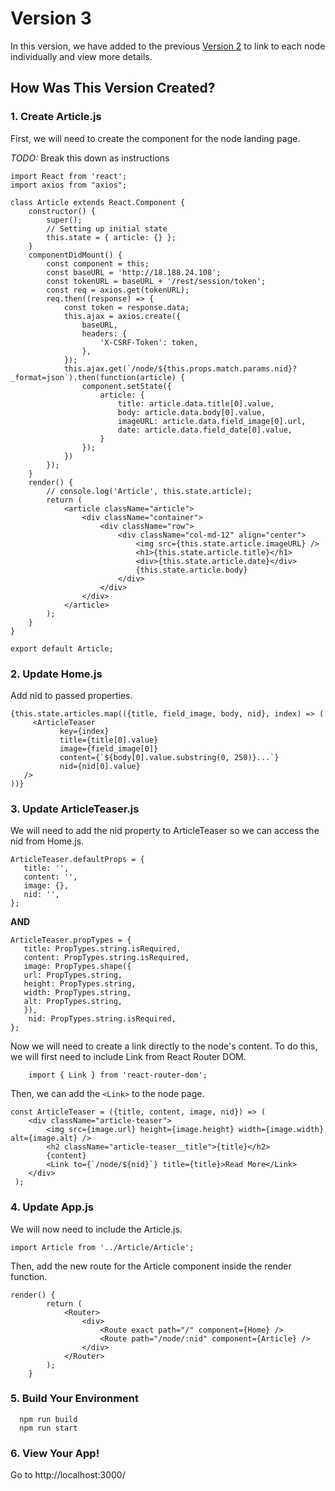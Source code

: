 # Version 3
In this version, we have added to the previous [Version 2](../v2/README.md) to link to each node individually and view more details.

## How Was This Version Created?

### 1. Create Article.js
First, we will need to create the component for the node landing page.

*TODO:*  Break this down as instructions

    import React from 'react';
    import axios from "axios";
    
    class Article extends React.Component {
        constructor() {
            super();
            // Setting up initial state
            this.state = { article: {} };
        }
        componentDidMount() {
            const component = this;
            const baseURL = 'http://18.188.24.108';
            const tokenURL = baseURL + '/rest/session/token';
            const req = axios.get(tokenURL);
            req.then((response) => {
                const token = response.data;
                this.ajax = axios.create({
                    baseURL,
                    headers: {
                        'X-CSRF-Token': token,
                    },
                });
                this.ajax.get(`/node/${this.props.match.params.nid}?_format=json`).then(function(article) {
                    component.setState({
                        article: {
                            title: article.data.title[0].value,
                            body: article.data.body[0].value,
                            imageURL: article.data.field_image[0].url,
                            date: article.data.field_date[0].value,
                        }
                    });
                })
            });
        }
        render() {
            // console.log('Article', this.state.article);
            return (
                <article className="article">
                    <div className="container">
                        <div className="row">
                            <div className="col-md-12" align="center">
                                <img src={this.state.article.imageURL} />
                                <h1>{this.state.article.title}</h1>
                                <div>{this.state.article.date}</div>
                                {this.state.article.body}
                            </div>
                        </div>
                    </div>
                </article>
            );
        }
    }
    
    export default Article;

### 2. Update Home.js
Add nid to passed properties.
    
    {this.state.articles.map(({title, field_image, body, nid}, index) => (
         <ArticleTeaser
               key={index}
               title={title[0].value}
               image={field_image[0]}
               content={`${body[0].value.substring(0, 250)}...`}
               nid={nid[0].value}
       />
    ))}

### 3. Update ArticleTeaser.js
We will need to add the nid property to ArticleTeaser so we can access the nid from Home.js.
    
    ArticleTeaser.defaultProps = {
       title: '',
       content: '',
       image: {},
       nid: '',
    };

**AND**
    
    ArticleTeaser.propTypes = {
       title: PropTypes.string.isRequired,
       content: PropTypes.string.isRequired,        
       image: PropTypes.shape({
       url: PropTypes.string,
       height: PropTypes.string,
       width: PropTypes.string,
       alt: PropTypes.string,
       }),
        nid: PropTypes.string.isRequired,
    };
    
 Now we will need to create a link directly to the node's content. To do this, we will first need to include Link from React Router DOM.
        
        import { Link } from 'react-router-dom';
   
  Then, we can add the `<Link>` to the node page.
  
    const ArticleTeaser = ({title, content, image, nid}) => (
        <div className="article-teaser">
            <img src={image.url} height={image.height} width={image.width} alt={image.alt} />
            <h2 className="article-teaser__title">{title}</h2>
            {content}
            <Link to={`/node/${nid}`} title={title}>Read More</Link>
        </div>
     );
     
### 4. Update App.js
We will now need to include the Article.js.

    import Article from '../Article/Article';
     
Then, add the new route for the Article component inside the render function.

    render() {
            return (
                <Router>
                    <div>
                        <Route exact path="/" component={Home} />
                        <Route path="/node/:nid" component={Article} />
                    </div>
                </Router>
            );
        }
        
 ### 5. Build Your Environment
      npm run build
      npm run start
      
 ### 6. View Your App!
 Go to http://localhost:3000/

